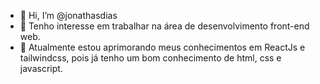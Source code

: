 - 👋 Hi, I’m @jonathasdias
- 👀 Tenho interesse em trabalhar na área de desenvolvimento front-end web.
- 🌱 Atualmente estou aprimorando meus conhecimentos em ReactJs e tailwindcss, pois já tenho um bom conhecimento de html, css e javascript.

<!---
jonathasdias/jonathasdias is a ✨ special ✨ repository because its `README.md` (this file) appears on your GitHub profile.
You can click the Preview link to take a look at your changes.
--->
